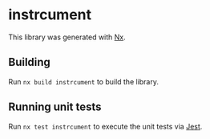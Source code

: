 # instrcument

This library was generated with [Nx](https://nx.dev).

## Building

Run `nx build instrcument` to build the library.

## Running unit tests

Run `nx test instrcument` to execute the unit tests via [Jest](https://jestjs.io).
